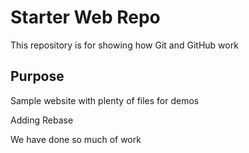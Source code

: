 # Starter Web Repo

This repository is for showing how Git and GitHub work

## Purpose

Sample website with plenty of files for demos

Adding Rebase

We have done so much of work 